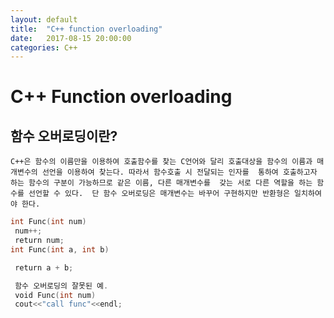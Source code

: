 ```yaml
---
layout: default
title:  "C++ function overloading"
date:   2017-08-15 20:00:00
categories: C++
---
```


# C++ Function overloading

## 함수 오버로딩이란?
`
C++은 함수의 이름만을 이용하여 호출함수를 찾는 C언어와 달리 호출대상을 함수의
이름과 매개변수의 선언을 이용하여 찾는다. 따라서 함수호출 시 전달되는 인자를 
통하여 호출하고자 하는 함수의 구분이 가능하므로 같은 이름, 다른 매개변수를 
갖는 서로 다른 역할을 하는 함수를 선언할 수 있다. 
단 함수 오버로딩은 매개변수는 바꾸어 구현하지만 반환형은 일치하여야 한다.  
`

~~~c
int Func(int num) 
 num++;
 return num;
int Func(int a, int b) 

 return a + b;

 함수 오버로딩의 잘못된 예.
 void Func(int num) 
 cout<<"call func"<<endl;
~~~
